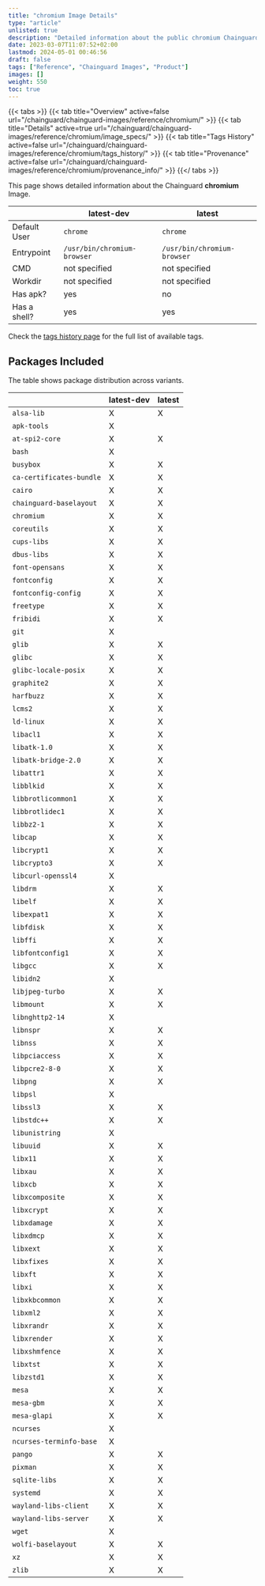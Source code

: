 ```yaml
---
title: "chromium Image Details"
type: "article"
unlisted: true
description: "Detailed information about the public chromium Chainguard Image."
date: 2023-03-07T11:07:52+02:00
lastmod: 2024-05-01 00:46:56
draft: false
tags: ["Reference", "Chainguard Images", "Product"]
images: []
weight: 550
toc: true
---
```


{{< tabs >}}
{{< tab title="Overview" active=false url="/chainguard/chainguard-images/reference/chromium/" >}}
{{< tab title="Details" active=true url="/chainguard/chainguard-images/reference/chromium/image_specs/" >}}
{{< tab title="Tags History" active=false url="/chainguard/chainguard-images/reference/chromium/tags_history/" >}}
{{< tab title="Provenance" active=false url="/chainguard/chainguard-images/reference/chromium/provenance_info/" >}}
{{</ tabs >}}

This page shows detailed information about the Chainguard **chromium** Image.

|              | latest-dev                  | latest                      |
|--------------|-----------------------------|-----------------------------|
| Default User | `chrome`                    | `chrome`                    |
| Entrypoint   | `/usr/bin/chromium-browser` | `/usr/bin/chromium-browser` |
| CMD          | not specified               | not specified               |
| Workdir      | not specified               | not specified               |
| Has apk?     | yes                         | no                          |
| Has a shell? | yes                         | yes                         |

Check the [tags history page](/chainguard/chainguard-images/reference/chromium/tags_history/) for the full list of available tags.

## Packages Included
The table shows package distribution across variants.

|                          | latest-dev | latest |
|--------------------------|------------|--------|
| `alsa-lib`               | X          | X      |
| `apk-tools`              | X          |        |
| `at-spi2-core`           | X          | X      |
| `bash`                   | X          |        |
| `busybox`                | X          | X      |
| `ca-certificates-bundle` | X          | X      |
| `cairo`                  | X          | X      |
| `chainguard-baselayout`  | X          | X      |
| `chromium`               | X          | X      |
| `coreutils`              | X          | X      |
| `cups-libs`              | X          | X      |
| `dbus-libs`              | X          | X      |
| `font-opensans`          | X          | X      |
| `fontconfig`             | X          | X      |
| `fontconfig-config`      | X          | X      |
| `freetype`               | X          | X      |
| `fribidi`                | X          | X      |
| `git`                    | X          |        |
| `glib`                   | X          | X      |
| `glibc`                  | X          | X      |
| `glibc-locale-posix`     | X          | X      |
| `graphite2`              | X          | X      |
| `harfbuzz`               | X          | X      |
| `lcms2`                  | X          | X      |
| `ld-linux`               | X          | X      |
| `libacl1`                | X          | X      |
| `libatk-1.0`             | X          | X      |
| `libatk-bridge-2.0`      | X          | X      |
| `libattr1`               | X          | X      |
| `libblkid`               | X          | X      |
| `libbrotlicommon1`       | X          | X      |
| `libbrotlidec1`          | X          | X      |
| `libbz2-1`               | X          | X      |
| `libcap`                 | X          | X      |
| `libcrypt1`              | X          | X      |
| `libcrypto3`             | X          | X      |
| `libcurl-openssl4`       | X          |        |
| `libdrm`                 | X          | X      |
| `libelf`                 | X          | X      |
| `libexpat1`              | X          | X      |
| `libfdisk`               | X          | X      |
| `libffi`                 | X          | X      |
| `libfontconfig1`         | X          | X      |
| `libgcc`                 | X          | X      |
| `libidn2`                | X          |        |
| `libjpeg-turbo`          | X          | X      |
| `libmount`               | X          | X      |
| `libnghttp2-14`          | X          |        |
| `libnspr`                | X          | X      |
| `libnss`                 | X          | X      |
| `libpciaccess`           | X          | X      |
| `libpcre2-8-0`           | X          | X      |
| `libpng`                 | X          | X      |
| `libpsl`                 | X          |        |
| `libssl3`                | X          | X      |
| `libstdc++`              | X          | X      |
| `libunistring`           | X          |        |
| `libuuid`                | X          | X      |
| `libx11`                 | X          | X      |
| `libxau`                 | X          | X      |
| `libxcb`                 | X          | X      |
| `libxcomposite`          | X          | X      |
| `libxcrypt`              | X          | X      |
| `libxdamage`             | X          | X      |
| `libxdmcp`               | X          | X      |
| `libxext`                | X          | X      |
| `libxfixes`              | X          | X      |
| `libxft`                 | X          | X      |
| `libxi`                  | X          | X      |
| `libxkbcommon`           | X          | X      |
| `libxml2`                | X          | X      |
| `libxrandr`              | X          | X      |
| `libxrender`             | X          | X      |
| `libxshmfence`           | X          | X      |
| `libxtst`                | X          | X      |
| `libzstd1`               | X          | X      |
| `mesa`                   | X          | X      |
| `mesa-gbm`               | X          | X      |
| `mesa-glapi`             | X          | X      |
| `ncurses`                | X          |        |
| `ncurses-terminfo-base`  | X          |        |
| `pango`                  | X          | X      |
| `pixman`                 | X          | X      |
| `sqlite-libs`            | X          | X      |
| `systemd`                | X          | X      |
| `wayland-libs-client`    | X          | X      |
| `wayland-libs-server`    | X          | X      |
| `wget`                   | X          |        |
| `wolfi-baselayout`       | X          | X      |
| `xz`                     | X          | X      |
| `zlib`                   | X          | X      |

